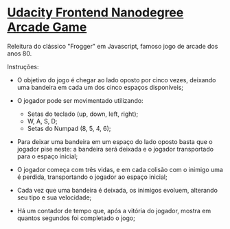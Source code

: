 # [Udacity Frontend Nanodegree Arcade Game](https://github.com/udacity/frontend-nanodegree-arcade-game)


Releitura do clássico "Frogger" em Javascript, famoso jogo de arcade dos anos 80.


Instruções:


- O objetivo do jogo é chegar ao lado oposto por cinco vezes, deixando uma bandeira em cada um dos cinco espaços disponíveis;

- O jogador pode ser movimentado utilizando:
  - Setas do teclado (up, down, left, right);
  - W, A, S, D;
  - Setas do Numpad (8, 5, 4, 6);

- Para deixar uma bandeira em um espaço do lado oposto basta que o jogador pise neste: a bandeira será deixada e o jogador transportado para o espaço inicial;

- O jogador começa com três vidas, e em cada colisão com o inimigo uma é perdida, transportando o jogador ao espaço inicial;

- Cada vez que uma bandeira é deixada, os inimigos evoluem, alterando seu tipo e sua velocidade;

- Há um contador de tempo que, após a vitória do jogador, mostra em quantos segundos foi completado o jogo;
  
